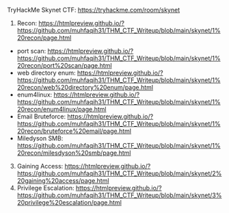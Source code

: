 TryHackMe Skynet CTF: https://tryhackme.com/room/skynet

1. Recon: https://htmlpreview.github.io/?https://github.com/muhfaqih31/THM_CTF_Writeup/blob/main/skynet/1%20recon/page.html
  - port scan: https://htmlpreview.github.io/?https://github.com/muhfaqih31/THM_CTF_Writeup/blob/main/skynet/1%20recon/port%20scan/page.html
  - web directory enum: https://htmlpreview.github.io/?https://github.com/muhfaqih31/THM_CTF_Writeup/blob/main/skynet/1%20recon/web%20directory%20enum/page.html
  - enum4linux: https://htmlpreview.github.io/?https://github.com/muhfaqih31/THM_CTF_Writeup/blob/main/skynet/1%20recon/enum4linux/page.html
  - Email Bruteforce: https://htmlpreview.github.io/?https://github.com/muhfaqih31/THM_CTF_Writeup/blob/main/skynet/1%20recon/bruteforce%20email/page.html
  - Miledyson SMB: https://github.com/muhfaqih31/THM_CTF_Writeup/blob/main/skynet/1%20recon/milesdyson%20smb/page.html

3. Gaining Access: https://htmlpreview.github.io/?https://github.com/muhfaqih31/THM_CTF_Writeup/blob/main/skynet/2%20gaining%20access/page.html
4. Privilege Escalation: https://htmlpreview.github.io/?https://github.com/muhfaqih31/THM_CTF_Writeup/blob/main/skynet/3%20privilege%20escalation/page.html

